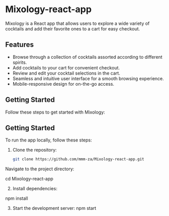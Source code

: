 # Mixology-react-app

Mixology is a React app that allows users to explore a wide variety of cocktails and add their favorite ones to a cart for easy checkout.
## Features

- Browse through a collection of cocktails assorted according to different spirits.
- Add cocktails to your cart for convenient checkout.
- Review and edit your cocktail selections in the cart.
- Seamless and intuitive user interface for a smooth browsing experience.
- Mobile-responsive design for on-the-go access.

## Getting Started

Follow these steps to get started with Mixology:

## Getting Started

To run the app locally, follow these steps:

1. Clone the repository:
   ```bash
   git clone https://github.com/mmm-za/Mixology-react-app.git

  Navigate to the project directory:

  cd Mixology-react-app

2. Install dependencies:

 npm install

3. Start the development server:
 npm start

